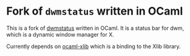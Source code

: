 # Fork of `dwmstatus` written in OCaml

This is a fork of [dwmstatus](https://dwm.suckless.org/dwmstatus/) written in OCaml.
It is a status bar for dwm, which is a dynamic window manager for X.

Currently depends on [ocaml-xlib](https://github.com/filipeom/ocaml-xlib) which
is a binding to the Xlib library.
